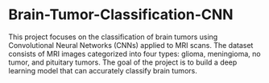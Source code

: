 # Brain-Tumor-Classification-CNN
This project focuses on the classification of brain tumors using Convolutional Neural Networks (CNNs) applied to MRI scans. The dataset consists of MRI images categorized into four types: glioma, meningioma, no tumor, and pituitary tumors. The goal of the project is to build a deep learning model that can accurately classify brain tumors.
